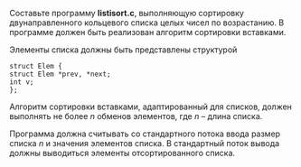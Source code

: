 <div class="stackedit__html"><p>Составьте программу <strong>listisort.c</strong>, выполняющую сортировку двунаправленного кольцевого списка целых чисел по возрастанию. В программе должен быть реализован алгоритм сортировки вставками.</p>
<p>Элементы списка должны быть представлены структурой</p>
<pre class=" language-c"><code class="prism ++ language-c"><span class="token keyword">struct</span> Elem <span class="token punctuation">{</span>  
<span class="token keyword">struct</span> Elem <span class="token operator">*</span>prev<span class="token punctuation">,</span> <span class="token operator">*</span>next<span class="token punctuation">;</span>  
<span class="token keyword">int</span> v<span class="token punctuation">;</span>  
<span class="token punctuation">}</span><span class="token punctuation">;</span>
</code></pre>
<p>Алгоритм сортировки вставками, адаптированный для списков, должен выполнять не более  <em>n</em>  обменов элементов, где  <em>n</em> – длина списка.</p>
<p>Программа должна считывать со стандартного потока ввода размер списка  <em>n</em> и значения элементов списка. В стандартный поток вывода должны выводиться элементы отсортированного списка.</p>
</div>

